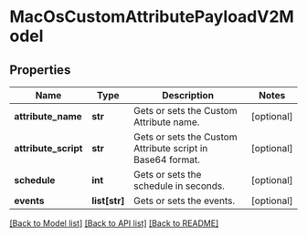 # MacOsCustomAttributePayloadV2Model

## Properties
Name | Type | Description | Notes
------------ | ------------- | ------------- | -------------
**attribute_name** | **str** | Gets or sets the Custom Attribute name. | [optional] 
**attribute_script** | **str** | Gets or sets the Custom Attribute script in Base64 format. | [optional] 
**schedule** | **int** | Gets or sets the schedule in seconds. | [optional] 
**events** | **list[str]** | Gets or sets the events. | [optional] 

[[Back to Model list]](../README.md#documentation-for-models) [[Back to API list]](../README.md#documentation-for-api-endpoints) [[Back to README]](../README.md)



